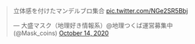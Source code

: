 <blockquote class="twitter-tweet"><p lang="ja" dir="ltr">立体感を付けたマンデルブロ集合 <a href="https://t.co/NGe2SR5Bbj">pic.twitter.com/NGe2SR5Bbj</a></p>&mdash; 大盛マスク（地理好き情報系）@地理つくば運営募集中 (@Mask_coins) <a href="https://twitter.com/Mask_coins/status/1316242014636142594?ref_src=twsrc%5Etfw">October 14, 2020</a></blockquote> 


